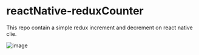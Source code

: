 ﻿# reactNative-reduxCounter
This repo contain a simple redux increment and decrement on react native clie.

![image](https://user-images.githubusercontent.com/76136932/148157858-dfda5862-a867-496b-8b5c-bcc10f5715dd.png)
